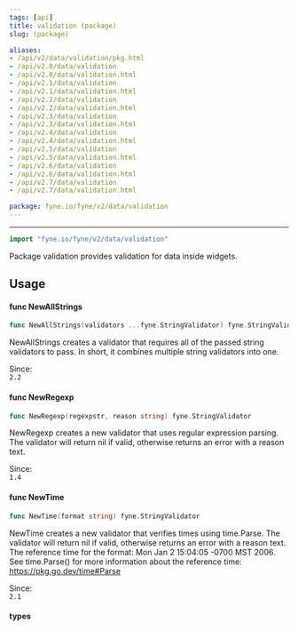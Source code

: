 ```yaml
---
tags: [api]
title: validation (package)
slug: (package)

aliases:
- /api/v2/data/validation/pkg.html
- /api/v2.0/data/validation
- /api/v2.0/data/validation.html
- /api/v2.1/data/validation
- /api/v2.1/data/validation.html
- /api/v2.2/data/validation
- /api/v2.2/data/validation.html
- /api/v2.3/data/validation
- /api/v2.3/data/validation.html
- /api/v2.4/data/validation
- /api/v2.4/data/validation.html
- /api/v2.5/data/validation
- /api/v2.5/data/validation.html
- /api/v2.6/data/validation
- /api/v2.6/data/validation.html
- /api/v2.7/data/validation
- /api/v2.7/data/validation.html

package: fyne.io/fyne/v2/data/validation
---
```



---
```go
import "fyne.io/fyne/v2/data/validation"
```

Package validation provides validation for data inside widgets.

## Usage

#### func  NewAllStrings

```go
func NewAllStrings(validators ...fyne.StringValidator) fyne.StringValidator
```
NewAllStrings creates a validator that requires all of the passed string validators to pass. In short, it combines multiple string validators into one.


<div class="since">Since: <code>
2.2</code></div>

#### func  NewRegexp

```go
func NewRegexp(regexpstr, reason string) fyne.StringValidator
```
NewRegexp creates a new validator that uses regular expression parsing. The validator will return nil if valid, otherwise returns an error with a reason text.


<div class="since">Since: <code>
1.4</code></div>

#### func  NewTime

```go
func NewTime(format string) fyne.StringValidator
```
NewTime creates a new validator that verifies times using time.Parse. The validator will return nil if valid, otherwise returns an error with a reason text. The reference time for the format: Mon Jan 2 15:04:05 -0700 MST 2006. See time.Parse() for more information about the reference time: https://pkg.go.dev/time#Parse


<div class="since">Since: <code>
2.1</code></div>

#### types
